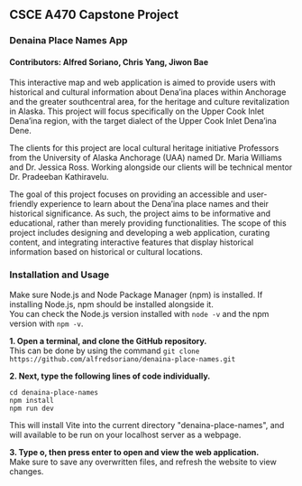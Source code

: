 ## CSCE A470 Capstone Project
### Denaina Place Names App  
#### Contributors: Alfred Soriano, Chris Yang, Jiwon Bae  

This interactive map and web application is aimed to provide users with historical and cultural information about Dena’ina places within Anchorage and the greater southcentral area, for the heritage and culture revitalization in Alaska. This project will focus specifically on the Upper Cook Inlet Dena’ina region, with the target dialect of the Upper Cook Inlet Dena’ina Dene.

The clients for this project are local cultural heritage initiative Professors from the University of Alaska Anchorage (UAA) named Dr. Maria Williams and Dr. Jessica Ross. Working alongside our clients will be technical mentor Dr. Pradeeban Kathiravelu.

The goal of this project focuses on providing an accessible and user-friendly experience to learn about the Dena’ina place names and their historical significance. As such, the project aims to be informative and educational, rather than merely providing functionalities. The scope of this project includes designing and developing a web application, curating content, and integrating interactive features that display historical information based on historical or cultural locations.

### Installation and Usage  
Make sure Node.js and Node Package Manager (npm) is installed. If installing Node.js, npm should be installed alongside it.  
You can check the Node.js version installed with `node -v` and the npm version with `npm -v`.  

**1. Open a terminal, and clone the GitHub repository.**  
This can be done by using the command `git clone https://github.com/alfredsoriano/denaina-place-names.git`  

**2. Next, type the following lines of code individually.**  
```
cd denaina-place-names
npm install
npm run dev
```
This will install Vite into the current directory "denaina-place-names", and will available to be run on your localhost server as a webpage.  

**3. Type o, then press enter to open and view the web application.**  
Make sure to save any overwritten files, and refresh the website to view changes.  
